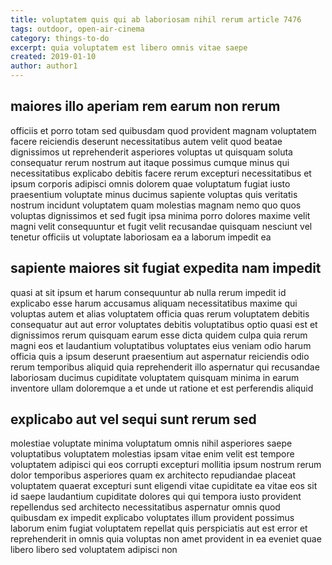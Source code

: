 ```yaml
---
title: voluptatem quis qui ab laboriosam nihil rerum article 7476
tags: outdoor, open-air-cinema
category: things-to-do
excerpt: quia voluptatem est libero omnis vitae saepe
created: 2019-01-10
author: author1
---
```


## maiores illo aperiam rem earum non rerum

officiis et porro totam sed quibusdam quod provident magnam voluptatem facere reiciendis deserunt necessitatibus autem velit quod beatae dignissimos ut reprehenderit asperiores voluptas ut quisquam soluta consequatur rerum nostrum aut itaque possimus cumque minus qui necessitatibus explicabo debitis facere rerum excepturi necessitatibus et ipsum corporis adipisci omnis dolorem quae voluptatum fugiat iusto praesentium voluptate minus ducimus sapiente voluptas quis veritatis nostrum incidunt voluptatem quam molestias magnam nemo quo quos voluptas dignissimos et sed fugit ipsa minima porro dolores maxime velit magni velit consequuntur et fugit velit recusandae quisquam nesciunt vel tenetur officiis ut voluptate laboriosam ea a laborum impedit ea

## sapiente maiores sit fugiat expedita nam impedit

quasi at sit ipsum et harum consequuntur ab nulla rerum impedit id explicabo esse harum accusamus aliquam necessitatibus maxime qui voluptas autem et alias voluptatem officia quas rerum voluptatem debitis consequatur aut aut error voluptates debitis voluptatibus optio quasi est et dignissimos rerum quisquam earum esse dicta quidem culpa quia rerum magni eos et laudantium voluptatibus voluptates eius veniam odio harum officia quis a ipsum deserunt praesentium aut aspernatur reiciendis odio rerum temporibus aliquid quia reprehenderit illo aspernatur qui recusandae laboriosam ducimus cupiditate voluptatem quisquam minima in earum inventore ullam doloremque a et unde ut ratione et est perferendis aliquid

## explicabo aut vel sequi sunt rerum sed

molestiae voluptate minima voluptatum omnis nihil asperiores saepe voluptatibus voluptatem molestias ipsam vitae enim velit est tempore voluptatem adipisci qui eos corrupti excepturi mollitia ipsum nostrum rerum dolor temporibus asperiores quam ex architecto repudiandae placeat voluptatem quaerat excepturi sunt eligendi vitae cupiditate ea vitae eos sit id saepe laudantium cupiditate dolores qui qui tempora iusto provident repellendus sed architecto necessitatibus aspernatur omnis quod quibusdam ex impedit explicabo voluptates illum provident possimus laborum enim fugiat voluptatem repellat quis perspiciatis aut est error et reprehenderit in omnis quia voluptas non amet provident in ea eveniet quae libero libero sed voluptatem adipisci non
